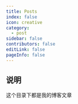 ```yaml
---
title: Posts
index: false
icon: creative
category:
  - post
sidebar: false
contributors: false
editLink: false
pageInfo: false
---
```


## 说明

这个目录下都是我的博客文章